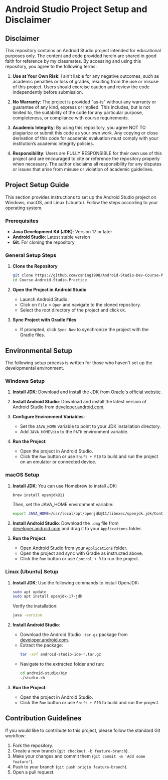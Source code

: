 # Android Studio Project Setup and Disclaimer

## Disclaimer

This repository contains an Android Studio project intended for educational purposes only. The content and code provided herein are shared in good faith for reference by my classmates. By accessing and using this repository, you agree to the following terms:

1. **Use at Your Own Risk**: I ain't liable for any negative outcomes, such as academic penalties or loss of grades, resulting from the use or misuse of this project. Users should exercise caution and review the code independently before submission.

2. **No Warranty**: The project is provided "as-is" without any warranty or guarantee of any kind, express or implied. This includes, but is not limited to, the suitability of the code for any particular purpose, completeness, or compliance with course requirements.

3. **Academic Integrity**: By using this repository, you agree NOT TO plagiarize or submit this code as your own work. Any copying or close derivation of this code for academic evaluation must comply with your institution’s academic integrity policies.

4. **Responsibility**: Users are FULLY RESPONSIBLE for their own use of this project and are encouraged to cite or reference the repository properly when necessary. The author disclaims all responsibility for any disputes or issues that arise from misuse or violation of academic guidelines.

## Project Setup Guide

This section provides instructions to set up the Android Studio project on Windows, macOS, and Linux (Ubuntu). Follow the steps according to your operating system.

### Prerequisites
- **Java Development Kit (JDK)**: Version 17 or later
- **Android Studio**: Latest stable version
- **Git**: For cloning the repository

### General Setup Steps

1. **Clone the Repository**
   ```bash
   git clone https://github.com/csning1998/Android-Studio-Dev-Course-Project.git
   cd Course-Android-Studio-Practice
   ``` 
   
2. **Open the Project in Android Studio**
   - Launch Android Studio.
   - Click on `File` > `Open` and navigate to the cloned repository.
   - Select the root directory of the project and click `OK`.
   
3. **Sync Project with Gradle Files**
   - If prompted, click `Sync Now` to synchronize the project with the Gradle files.

## Environmental Setup

The following setup process is written for those who haven't set up the developmental environment.

### Windows Setup

1. **Install JDK**: Download and install the JDK from [Oracle's official website](https://www.oracle.com/java/technologies/javase-jdk11-downloads.html).
   
2. **Install Android Studio**: Download and install the latest version of Android Studio from [developer.android.com](https://developer.android.com/studio).

3. **Configure Environment Variables**:
   - Set the `JAVA_HOME` variable to point to your JDK installation directory.
   - Add `JAVA_HOME\bin` to the `PATH` environment variable.

4. **Run the Project**: 
   - Open the project in Android Studio.
   - Click the `Run` button or use `Shift + F10` to build and run the project on an emulator or connected device.

### macOS Setup

1. **Install JDK**: You can use Homebrew to install JDK:
   ```bash
   brew install openjdk@11
   ```
   Then, set the JAVA_HOME environment variable:
   ```bash
   export JAVA_HOME=/usr/local/opt/openjdk@11/libexec/openjdk.jdk/Contents/Home
   ```
   
2. **Install Android Studio**: Download the `.dmg` file from [developer.android.com](https://developer.android.com/studio) and drag it to your `Applications` folder.

3. **Run the Project**: 
   - Open Android Studio from your `Applications` folder.
   - Open the project and sync with Gradle as instructed above.
   - Click the `Run` button or use `Control + R` to run the project.

### Linux (Ubuntu) Setup

1. **Install JDK**: Use the following commands to install OpenJDK:
   ```bash
   sudo apt update
   sudo apt install openjdk-17-jdk
   ```
   Verify the installation:
   ```bash
   java -version
   ```

2. **Install Android Studio**:
   - Download the Android Studio `.tar.gz` package from [developer.android.com](https://developer.android.com/studio).
   - Extract the package:
     ```bash
     tar -xvf android-studio-ide-*.tar.gz
     ```
   - Navigate to the extracted folder and run:
     ```bash
     cd android-studio/bin
     ./studio.sh
     ```

3. **Run the Project**:
   - Open the project in Android Studio.
   - Click the `Run` button or use `Shift + F10` to build and run the project.

## Contribution Guidelines

If you would like to contribute to this project, please follow the standard Git workflow:
1. Fork the repository.
2. Create a new branch (`git checkout -b feature-branch`).
3. Make your changes and commit them (`git commit -m 'Add some feature'`).
4. Push to your branch (`git push origin feature-branch`).
5. Open a pull request.
